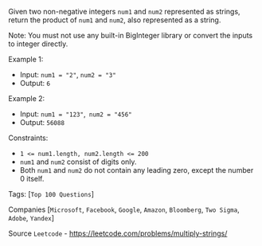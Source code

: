 Given two non-negative integers `num1` and `num2` represented as strings, return the product of `num1` and `num2`, also represented as a string.

Note: You must not use any built-in BigInteger library or convert the inputs to integer directly.

Example 1:

- Input: `num1 = "2"`, `num2 = "3"`
- Output: `6`

Example 2:

- Input: `num1 = "123"`,` num2 = "456"`
- Output: `56088`

Constraints:

- `1 <= num1.length, num2.length <= 200`
- `num1` and `num2` consist of digits only.
- Both `num1` and `num2` do not contain any leading zero, except the number 0 itself.

Tags: [`Top 100 Questions`]

Companies [`Microsoft`, `Facebook`, `Google`, `Amazon`, `Bloomberg`, `Two Sigma`, `Adobe`, `Yandex`]

Source `Leetcode` - https://leetcode.com/problems/multiply-strings/